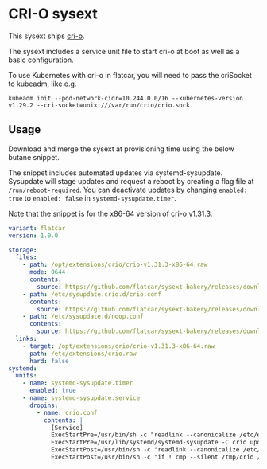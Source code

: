 # CRI-O sysext

This sysext ships [cri-o](https://github.com/cri-o/cri-o).

The sysext includes a service unit file to start cri-o at boot as well as a basic configuration.

To use Kubernetes with cri-o in flatcar, you will need to pass the criSocket to kubeadm, like e.g.
```
kubeadm init --pod-network-cidr=10.244.0.0/16 --kubernetes-version v1.29.2 --cri-socket=unix:///var/run/crio/crio.sock
```

## Usage

Download and merge the sysext at provisioning time using the below butane snippet.

The snippet includes automated updates via systemd-sysupdate.
Sysupdate will stage updates and request a reboot by creating a flag file at `/run/reboot-required`.
You can deactivate updates by changing `enabled: true` to `enabled: false` in `systemd-sysupdate.timer`.

Note that the snippet is for the x86-64 version of cri-o v1.31.3.

```yaml
variant: flatcar
version: 1.0.0

storage:
  files:
    - path: /opt/extensions/crio/crio-v1.31.3-x86-64.raw
      mode: 0644
      contents:
        source: https://github.com/flatcar/sysext-bakery/releases/download/latest/crio-v1.31.3-x86-64.raw
    - path: /etc/sysupdate.crio.d/crio.conf
      contents:
        source: https://github.com/flatcar/sysext-bakery/releases/download/latest/crio.conf
    - path: /etc/sysupdate.d/noop.conf
      contents:
        source: https://github.com/flatcar/sysext-bakery/releases/download/latest/noop.conf
  links:
    - target: /opt/extensions/crio/crio-v1.31.3-x86-64.raw
      path: /etc/extensions/crio.raw
      hard: false
systemd:
  units:
    - name: systemd-sysupdate.timer
      enabled: true
    - name: systemd-sysupdate.service
      dropins:
        - name: crio.conf
          contents: |
            [Service]
            ExecStartPre=/usr/bin/sh -c "readlink --canonicalize /etc/extensions/crio.raw > /tmp/crio"
            ExecStartPre=/usr/lib/systemd/systemd-sysupdate -C crio update
            ExecStartPost=/usr/bin/sh -c "readlink --canonicalize /etc/extensions/crio.raw > /tmp/crio-new"
            ExecStartPost=/usr/bin/sh -c "if ! cmp --silent /tmp/crio /tmp/crio-new; then touch /run/reboot-required; fi"
```
